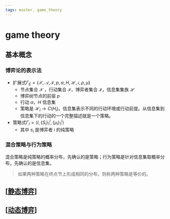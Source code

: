 ```yaml
---
tags: master, game_theory
---
```


# game theory

## 基本概念

### 博弈论的表示法

- 扩展式$\Gamma_E = \{\mathcal{X}, \mathcal{A}, \mathcal{I}, p, \alpha, H, \mathcal{H}, \mathcal{i}, \rho, \mu\}$
  - 节点集合 $\mathcal{X}$ ，行动集合 $\mathcal{I}$，博弈者集合 $\mathcal{I}$，信息集集族 $\mathcal{H}$
  - 博弈树节点的前驱 $p$
  - 行动 $\alpha$，$H$ 信息集
  - 策略是 $\mathcal{H}_i \to C(H_i)$。信息集表示不同的行动环境或行动前提。从信息集到信息集下的行动的一个完整描述就是一个策略。
- 策略式$\Gamma_I=\langle I,\{ S_i \}_1^I,\{ \mu_i \}_1^I\rangle$
  - 其中 $s_i$ 是博弈者 i 的纯策略

### 混合策略与行为策略

混合策略是纯策略的概率分布，先确认的是策略；行为策略是针对信息集取概率分布，先确认的是信息集。

> 如果两种策略在终点节上形成相同的分布，则称两种策略是等价的。

## [[静态博弈]]

## [[动态博弈]]

[//begin]: # "Autogenerated link references for markdown compatibility"
[静态博弈]: 静态博弈.md "静态博弈"
[动态博弈]: 动态博弈.md "动态博弈"
[//end]: # "Autogenerated link references"
